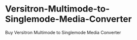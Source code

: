 # Versitron-Multimode-to-Singlemode-Media-Converter
Buy Versitron  Multimode to Singlemode Media Converter
